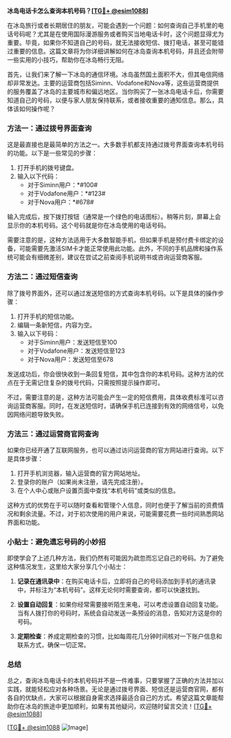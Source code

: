 **冰岛电话卡怎么查询本机号码？[[TG💪+ @esim1088](https://t.me/s/esim1088)]**

在冰岛旅行或者长期居住的朋友，可能会遇到一个问题：如何查询自己手机里的电话号码呢？尤其是在使用国际漫游服务或者购买当地电话卡时，这个问题显得尤为重要。毕竟，如果你不知道自己的号码，就无法接收短信、拨打电话，甚至可能错过重要的信息。这篇文章将为你详细讲解如何在冰岛查询本机号码，并且还会附带一些实用的小技巧，帮助你在冰岛畅行无阻。

首先，让我们来了解一下冰岛的通信环境。冰岛虽然国土面积不大，但其电信网络却非常发达。主要的运营商包括Siminn、Vodafone和Nova等，这些运营商提供的服务覆盖了冰岛的主要城市和偏远地区。当你购买了一张冰岛电话卡后，你需要知道自己的号码，以便与家人朋友保持联系，或者接收重要的通知信息。那么，具体该如何操作呢？

### 方法一：通过拨号界面查询

这是最直接也是最简单的方法之一。大多数手机都支持通过拨号界面查询本机号码的功能。以下是一些常见的步骤：

1. 打开手机的拨号键盘。
2. 输入以下代码：
   - 对于Siminn用户：*#100#
   - 对于Vodafone用户：*#123#
   - 对于Nova用户：*#678#

输入完成后，按下拨打按钮（通常是一个绿色的电话图标）。稍等片刻，屏幕上会显示你的本机号码。这个号码就是你在冰岛使用的电话号码。

需要注意的是，这种方法适用于大多数智能手机，但如果手机是预付费卡绑定的设备，可能需要先激活SIM卡才能正常使用此功能。此外，不同的手机品牌和操作系统可能会有细微差别，建议在尝试之前查阅手机说明书或咨询运营商客服。

### 方法二：通过短信查询

除了拨号界面外，还可以通过发送短信的方式查询本机号码。以下是具体的操作步骤：

1. 打开手机的短信功能。
2. 编辑一条新短信，内容为空。
3. 输入以下号码：
   - 对于Siminn用户：发送短信至100
   - 对于Vodafone用户：发送短信至123
   - 对于Nova用户：发送短信至678

发送成功后，你会很快收到一条回复短信，其中包含你的本机号码。这种方法的优点在于无需记住复杂的拨号代码，只需按照提示操作即可。

不过，需要注意的是，这种方法可能会产生一定的短信费用，具体收费标准可以咨询运营商客服。同时，在发送短信时，请确保手机已连接到有效的网络信号，以免因网络问题导致失败。

### 方法三：通过运营商官网查询

如果你已经开通了互联网服务，也可以通过访问运营商的官方网站进行查询。以下是具体步骤：

1. 打开手机浏览器，输入运营商的官方网站地址。
2. 登录你的账户（如果尚未注册，请先完成注册）。
3. 在个人中心或账户设置页面中查找“本机号码”或类似的信息。

这种方式的优势在于可以随时查看和管理个人信息，同时也便于了解当前的资费情况和剩余流量。不过，对于初次使用的用户来说，可能需要花费一些时间熟悉网站界面和功能。

### 小贴士：避免遗忘号码的小妙招

即使学会了上述几种方法，我们仍然有可能因为疏忽而忘记自己的号码。为了避免这种情况发生，这里给大家分享几个小贴士：

1. **记录在通讯录中**：在购买电话卡后，立即将自己的号码添加到手机的通讯录中，并标注为“本机号码”。这样无论何时需要查询，都可以快速找到。
   
2. **设置自动回复**：如果你经常需要接听陌生来电，可以考虑设置自动回复功能。当有人拨打你的号码时，系统会自动发送一条预设的消息，告知对方这是你的号码。

3. **定期检查**：养成定期检查的习惯，比如每周花几分钟时间核对一下账户信息和联系方式，确保一切正常。

### 总结

总之，查询冰岛电话卡的本机号码并不是一件难事，只要掌握了正确的方法并加以实践，就能轻松应对各种场景。无论是通过拨号界面、短信还是运营商官网，都有各自的优缺点，大家可以根据自身需求选择最适合自己的方式。希望这篇文章能帮助你在冰岛的旅途中更加顺利，如果有其他疑问，欢迎随时留言交流！[[TG💪+ @esim1088](https://t.me/s/esim1088)]

[[TG💪+ @esim1088](https://t.me/s/esim1088) ![Image](https://i.postimg.cc/4NQfJmqS/Snipaste-2025-05-13-00-14-12.png)]